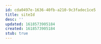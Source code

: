 ```yaml
---
id: cda0497e-1636-40fb-a210-9c3fadec1ce5
title: siteId
desc: ''
updated: 1618573905184
created: 1618573905184
stub: true
---
```


